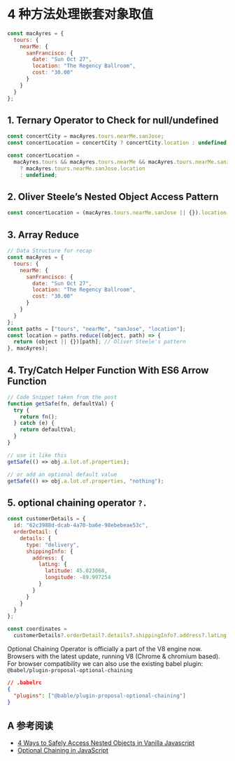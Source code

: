 # 4 种方法处理嵌套对象取值

```js
const macAyres = {
  tours: {
    nearMe: {
      sanFrancisco: {
        date: "Sun Oct 27",
        location: "The Regency Ballroom",
        cost: "30.00"
      }
    }
  }
};
```

## 1. Ternary Operator to Check for null/undefined

```js
const concertCity = macAyres.tours.nearMe.sanJose;
const concertLocation = concertCity ? concertCity.location : undefined;
```

```js
const concertLocation =
  macAyres.tours && macAyres.tours.nearMe && macAyres.tours.nearMe.sanJose
    ? macAyres.tours.nearMe.sanJose.location
    : undefined;
```

## 2. Oliver Steele’s Nested Object Access Pattern

```js
const concertLocation = (macAyres.tours.nearMe.sanJose || {}).location;
```

## 3. Array Reduce

```js
// Data Structure for recap
const macAyres = {
  tours: {
    nearMe: {
      sanFrancisco: {
        date: "Sun Oct 27",
        location: "The Regency Ballroom",
        cost: "30.00"
      }
    }
  }
};
const paths = ["tours", "nearMe", "sanJose", "location"];
const location = paths.reduce((object, path) => {
  return (object || {})[path]; // Oliver Steele's pattern
}, macAyres);
```

## 4. Try/Catch Helper Function With ES6 Arrow Function

```js
// Code Snippet taken from the post
function getSafe(fn, defaultVal) {
  try {
    return fn();
  } catch (e) {
    return defaultVal;
  }
}

// use it like this
getSafe(() => obj.a.lot.of.properties);

// or add an optional default value
getSafe(() => obj.a.lot.of.properties, "nothing");
```

## 5. optional chaining operator `?.`

```js
const customerDetails = {
  id: "62c3988d-dcab-4a70-ba6e-98ebebeae53c",
  orderDetail: {
    details: {
      type: "delivery",
      shippingInfo: {
        address: {
          latLng: {
            latitude: 45.023068,
            longitude: -89.997254
          }
        }
      }
    }
  }
};

const coordinates =
  customerDetails?.orderDetail?.details?.shippingInfo?.address?.latLng;
```

Optional Chaining Operator is officially a part of the V8 engine now. Browsers with the latest update, running V8 (Chrome & chromium based).
For browser compatibility we can also use the existing babel plugin: `@babel/plugin-proposal-optional-chaining`

```json
// .babelrc
{
  "plugins": ["@bable/plugin-proposal-optional-chaining"]
}
```

## A 参考阅读

- [4 Ways to Safely Access Nested Objects in Vanilla Javascript](https://medium.com/better-programming/4-ways-to-safely-access-nested-objects-in-vanilla-javascript-8671d09348a8)
- [Optional Chaining in JavaScript](https://medium.com/@ashwin1014/optional-chaining-in-javascript-fc48a8a81ae2)
